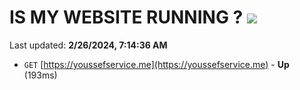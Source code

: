# IS MY WEBSITE RUNNING ? [![](https://img.shields.io/static/v1?label=Sponsor&message=%E2%9D%A4&logo=GitHub&color=%23fe8e86)](https://github.com/sponsors/<username>)

Last updated: **2/26/2024, 7:14:36 AM**

- `GET` [https://youssefservice.me](https://youssefservice.me) - **Up** (193ms)
